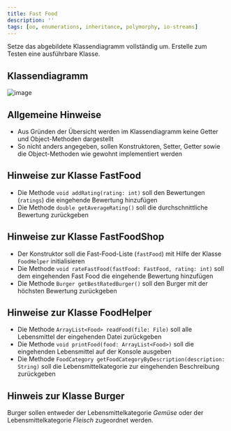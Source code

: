 ```yaml
---
title: Fast Food
description: ''
tags: [oo, enumerations, inheritance, polymorphy, io-streams]
---
```


Setze das abgebildete Klassendiagramm vollständig um. Erstelle zum Testen eine ausführbare Klasse.

## Klassendiagramm
![image](https://user-images.githubusercontent.com/47243617/208894172-3c6039fc-4c1c-4190-8da8-bce3cf6ba178.png)

## Allgemeine Hinweise
- Aus Gründen der Übersicht werden im Klassendiagramm keine Getter und Object-Methoden dargestellt
- So nicht anders angegeben, sollen Konstruktoren, Setter, Getter sowie die Object-Methoden wie gewohnt implementiert werden

## Hinweise zur Klasse FastFood
- Die Methode `void addRating(rating: int)` soll den Bewertungen (`ratings`) die eingehende Bewertung hinzufügen
- Die Methode `double getAverageRating()` soll die durchschnittliche Bewertung zurückgeben

## Hinweise zur Klasse FastFoodShop
- Der Konstruktor soll die Fast-Food-Liste (`fastFood`) mit Hilfe der Klasse `FoodHelper` initialisieren
- Die Methode `void rateFastFood(fastFood: FastFood, rating: int)` soll dem eingehenden Fast Food die eingehende Bewertung hinzufügen
- Die Methode `Burger getBestRatedBurger()` soll den Burger mit der höchsten Bewertung zurückgeben

## Hinweise zur Klasse FoodHelper
- Die Methode `ArrayList<Food> readFood(file: File)` soll alle Lebensmittel der eingehenden Datei zurückgeben
- Die Methode `void printFood(food: ArrayList<Food>)` soll die eingehenden Lebensmittel auf der Konsole ausgeben
- Die Methode `FoodCategory getFoodCategoryByDescription(description: String)` soll die Lebensmittelkategorie zur eingehenden Beschreibung zurückgeben

## Hinweis zur Klasse Burger
Burger sollen entweder der Lebensmittelkategorie _Gemüse_ oder der Lebensmittelkategorie _Fleisch_ zugeordnet werden.
